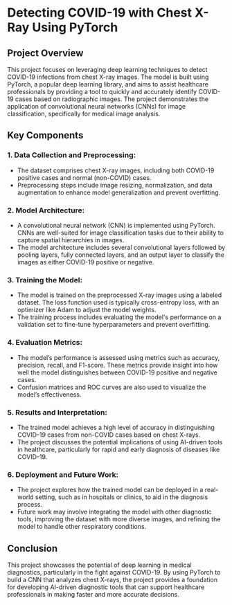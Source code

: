 # **Detecting COVID-19 with Chest X-Ray Using PyTorch**

## **Project Overview**

This project focuses on leveraging deep learning techniques to detect COVID-19 infections from chest X-ray images. The model is built using PyTorch, a popular deep learning library, and aims to assist healthcare professionals by providing a tool to quickly and accurately identify COVID-19 cases based on radiographic images. The project demonstrates the application of convolutional neural networks (CNNs) for image classification, specifically for medical image analysis.

## **Key Components**

### **1. Data Collection and Preprocessing:**
- The dataset comprises chest X-ray images, including both COVID-19 positive cases and normal (non-COVID) cases.
- Preprocessing steps include image resizing, normalization, and data augmentation to enhance model generalization and prevent overfitting.

### **2. Model Architecture:**
- A convolutional neural network (CNN) is implemented using PyTorch. CNNs are well-suited for image classification tasks due to their ability to capture spatial hierarchies in images.
- The model architecture includes several convolutional layers followed by pooling layers, fully connected layers, and an output layer to classify the images as either COVID-19 positive or negative.

### **3. Training the Model:**
- The model is trained on the preprocessed X-ray images using a labeled dataset. The loss function used is typically cross-entropy loss, with an optimizer like Adam to adjust the model weights.
- The training process includes evaluating the model's performance on a validation set to fine-tune hyperparameters and prevent overfitting.

### **4. Evaluation Metrics:**
- The model’s performance is assessed using metrics such as accuracy, precision, recall, and F1-score. These metrics provide insight into how well the model distinguishes between COVID-19 positive and negative cases.
- Confusion matrices and ROC curves are also used to visualize the model’s effectiveness.

### **5. Results and Interpretation:**
- The trained model achieves a high level of accuracy in distinguishing COVID-19 cases from non-COVID cases based on chest X-rays.
- The project discusses the potential implications of using AI-driven tools in healthcare, particularly for rapid and early diagnosis of diseases like COVID-19.

### **6. Deployment and Future Work:**
- The project explores how the trained model can be deployed in a real-world setting, such as in hospitals or clinics, to aid in the diagnosis process.
- Future work may involve integrating the model with other diagnostic tools, improving the dataset with more diverse images, and refining the model to handle other respiratory conditions.

## **Conclusion**

This project showcases the potential of deep learning in medical diagnostics, particularly in the fight against COVID-19. By using PyTorch to build a CNN that analyzes chest X-rays, the project provides a foundation for developing AI-driven diagnostic tools that can support healthcare professionals in making faster and more accurate decisions.

